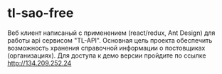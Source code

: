 # tl-sao-free
Веб клиент написаный с применением (react/redux, Ant Design) для работы api сервисом "TL-API".
Основная цель проекта обеспечить  возможность хранения справочной информации о постовщиках (организациях).
Для доступа к демо версии пройдите по ссылке http://134.209.252.24
